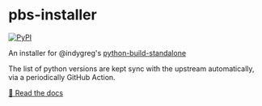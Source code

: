 # pbs-installer

[![PyPI](https://img.shields.io/pypi/v/pbs-installer)](https://pypi.org/project/pbs-installer)

An installer for @indygreg's [python-build-standalone](https://github.com/astral-sh/python-build-standalone)

The list of python versions are kept sync with the upstream automatically, via a periodically GitHub Action.

[📖 Read the docs](http://pbs-installer.readthedocs.io/)
